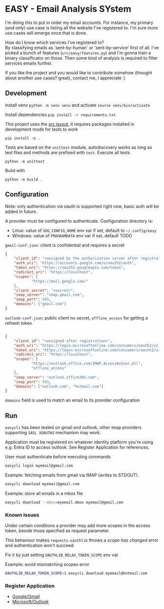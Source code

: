 # EASY - Email Analysis SYstem

I'm doing this to put in order my email accounts. 
For instance, my primary (and only) use case is listing all the website I've registered to.
I'm sure more use cases will emerge once that is done.

How do I know which services I've registered to?<br>
By classifying emails as 'sent-by-human' or 'sent-by-service' first of all.
I've picked a bunch of features (`src/easy/features.py`) and I'm gonna train a binary classificator on those.
Then some kind of analysis is required to filter services emails further.

If you like the project and you would like to contribute somehow (thought about another use cases? great), contact me, I appreciate :) 


## Development 

Install venv `python -m venv venv` and activate `source venv/bin/activate`

Install dependencies `pip install -r requirements.txt`

This project uses the [src layout](https://packaging.python.org/en/latest/discussions/src-layout-vs-flat-layout/), 
it requires packages installed in development mode for tests to work
```
pip install -e .
```

Tests are based on the `unittest` module, autodiscovery works as long as test files and methods are prefixed with `test`.
Execute all tests 
```
python -m unittest
```

Build with
```
python -m build .
```


## Configuration

Note: only authentication via oauth is supported right now, basic auth will be added in future.

A provider must be configured to authenticate. 
Configuration directory is:
* Linux: value of `XDG_CONFIG_HOME` env var if set, default to `~/.config/easy`
* Windows: value of `PROGRAMDATA` env var if set, default TODO

`gmail-conf.json`: client is confidential and requires a secret 
```json
{
    "client_id": "<assigned by the authorization server after registration>",
    "auth_uri": "https://accounts.google.com/o/oauth2/auth",
    "token_uri": "https://oauth2.googleapis.com/token",
    "redirect_uri": "https://localhost",
    "scopes": [
            "https://mail.google.com/"
    ],
    "client_secret": "<secret>",
    "imap_server": "imap.gmail.com",
    "imap_port": 993,
    "domains": ["gmail.com"]
}
```

`outlook-conf.json`: public client no secret, `offline_access` for getting a refresh token
```json

{
    "client_id": "<assigned after registration>",
    "auth_uri": "https://login.microsoftonline.com/consumers/oauth2/v2.0/authorize",
    "token_uri": "https://login.microsoftonline.com/consumers/oauth2/v2.0/token",
    "redirect_uri": "https://localhost",
    "scopes": [
            "https://outlook.office.com/IMAP.AccessAsUser.All",
            "offline_access"
    ],
    "imap_server": "outlook.office365.com",
    "imap_port": 993,
    "domains": ["outlook.com", "hotmail.com"]
}
```

`domains` field is used to match an email to its provider configuration


## Run

`easycli` has been tested on gmail and outlook, other imap providers supporting 
`SASL XOAUTH2` mechanism may work.

Application must be registered on whatever identity platform you're using e.g. Entra ID to access outlook.
See Register Application for references.

User must authenticate before executing commands

```sh
easycli login myemail@gmail.com
```

Example: fetching emails from gmail via IMAP (writes to STDOUT).

```sh
easycli download myemail@gmail.com
```

Example: store all emails in a mbox file

```sh
easycli download --mbox=myemail.mbox myemail@gmail.com
```


### Known Issues

Under certain conditions a provider may add more scopes in the access token, 
beside those specified as request parameter.

This behaviour makes `requests-oauthlib` throws a _scope has changed_ error and authentication won't succeed.

Fix it by just setting `OAUTHLIB_RELAX_TOKEN_SCOPE` env var

Example: avoid mismatching scopes error
```sh
OAUTHLIB_RELAX_TOKEN_SCOPE=1 easycli download myemail@hotmail.com
```


### Register Application

* [Google/Gmail](https://developers.google.com/identity/protocols/oauth2)
* [Microsoft/Outlook](https://learn.microsoft.com/en-us/exchange/client-developer/legacy-protocols/how-to-authenticate-an-imap-pop-smtp-application-by-using-oauth)


